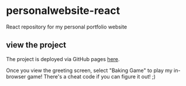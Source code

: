 # personalwebsite-react

React repository for my personal portfolio website

## view the project

The project is deployed via GitHub pages [here](https://audreywrong.github.io/personalwebsite-react/).

Once you view the greeting screen, select "Baking Game" to play my in-browser game! There's a cheat code if you can figure it out! ;)
